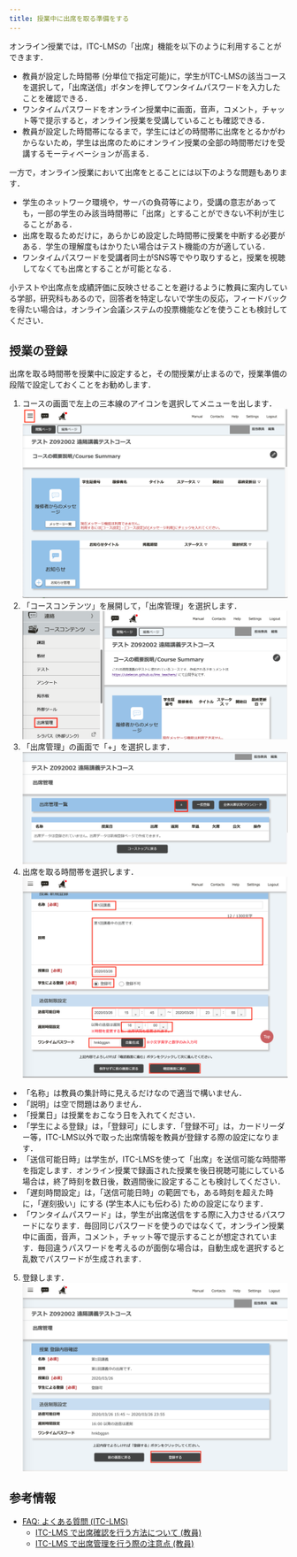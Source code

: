 ```yaml
---
title: 授業中に出席を取る準備をする
---
```

オンライン授業では，ITC-LMSの「出席」機能を以下のように利用することができます．

* 教員が設定した時間帯 (分単位で指定可能)に，学生がITC-LMSの該当コースを選択して，「出席送信」ボタンを押してワンタイムパスワードを入力したことを確認できる．
* ワンタイムパスワードをオンライン授業中に画面，音声，コメント，チャット等で提示すると，オンライン授業を受講していることも確認できる．
* 教員が設定した時間帯になるまで，学生にはどの時間帯に出席をとるかがわからないため，学生は出席のためにオンライン授業の全部の時間帯だけを受講するモーティベーションが高まる．

一方で，オンライン授業において出席をとることには以下のような問題もあります．

* 学生のネットワーク環境や，サーバの負荷等により，受講の意志があっても，一部の学生のみ該当時間帯に「出席」とすることができない不利が生じることがある．
* 出席を取るためだけに，あらかじめ設定した時間帯に授業を中断する必要がある．学生の理解度もはかりたい場合はテスト機能の方が適している．
* ワンタイムパスワードを受講者同士がSNS等でやり取りすると，授業を視聴してなくても出席とすることが可能となる．

小テストや出席点を成績評価に反映させることを避けるように教員に案内している学部，研究科もあるので，回答者を特定しないで学生の反応，フィードバックを得たい場合は，オンライン会議システムの投票機能などを使うことも検討してください．

## 授業の登録
出席を取る時間帯を授業中に設定すると，その間授業が止まるので，授業準備の段階で設定しておくことをお勧めします．

1. コースの画面で左上の三本線のアイコンを選択してメニューを出します．
![メニューの表示](cs1.png)
2. 「コースコンテンツ」を展開して，「出席管理」を選択します．
![出席管理の選択](pa1.png)
3. 「出席管理」の画面で「+」を選択します．
![追加の選択](pa2.png)
4. 出席を取る時間帯を選択します．
![時間帯の設定](pa3.png)
  * 「名称」は教員の集計時に見えるだけなので適当で構いません．
  * 「説明」は空で問題はありません．
  * 「授業日」は授業をおこなう日を入れてください．
  * 「学生による登録」は，「登録可」にします．「登録不可」は，カードリーダー等，ITC-LMS以外で取った出席情報を教員が登録する際の設定になります．
  * 「送信可能日時」は学生が，ITC-LMSを使って「出席」を送信可能な時間帯を指定します．オンライン授業で録画された授業を後日視聴可能にしている場合は，終了時刻を数日後，数週間後に設定することも検討してください．
  * 「遅刻時間設定」は，「送信可能日時」の範囲でも，ある時刻を超えた時に，「遅刻扱い」にする (学生本人にも伝わる) ための設定になります．
  * 「ワンタイムパスワード」は，学生が出席送信をする際に入力させるパスワードになります．毎回同じパスワードを使うのではなくて，オンライン授業中に画面，音声，コメント，チャット等で提示することが想定されています．毎回違うパスワードを考えるのが面倒な場合は，自動生成を選択すると乱数でパスワードが生成されます．
5. 登録します．
![時間帯の設定](pa4.png)

## 参考情報
* <a href="https://www.ecc.u-tokyo.ac.jp/itc-lms/faq.html">FAQ: よくある質問 (ITC-LMS)</a>
  * <a href="https://www.ecc.u-tokyo.ac.jp/announcement/2014/05/13_1904.html">ITC-LMS で出席確認を行う方法について (教員)</a>
  * <a href="https://www.ecc.u-tokyo.ac.jp/announcement/2014/04/18_1881.html">ITC-LMS で出席管理を行う際の注意点 (教員)</a>